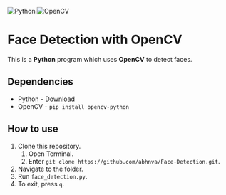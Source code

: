 ![Python](https://img.shields.io/badge/Python-14354C?style=for-the-badge&logo=python&logoColor=white)
![OpenCV](https://img.shields.io/badge/opencv-%23white.svg?style=for-the-badge&logo=opencv&logoColor=white)

# Face Detection with OpenCV
This is a **Python** program which uses **OpenCV** to detect faces.

## Dependencies
- Python - [Download](https://www.python.org/downloads/)
- OpenCV - `pip install opencv-python`

## How to use
1. Clone this repository.
    1. Open Terminal.
    2. Enter `git clone https://github.com/abhnva/Face-Detection.git`.
2. Navigate to the folder.
3. Run `face_detection.py`.
4. To exit, press `q`.
